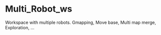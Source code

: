 # Multi_Robot_ws
Workspace with multiple robots. Gmapping, Move base, Multi map merge, Exploration, ...

